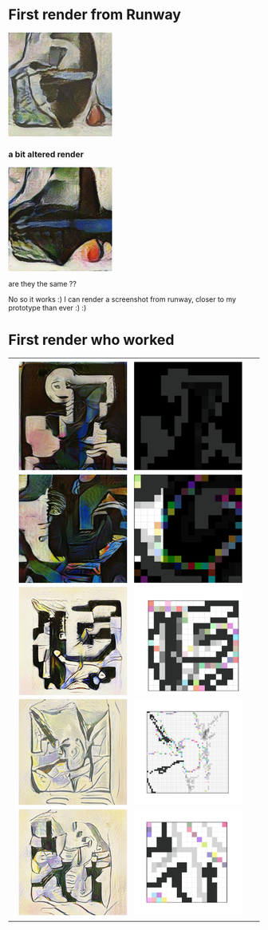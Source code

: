 
# First render from Runway 

![](2021-02-24-03-22-21.png)

### a bit altered render

![](2021-02-24-03-26-24.png)

are they the same ??

No so it works :)  I can render a screenshot from runway, closer to my prototype than ever :) :)

# First render who worked


|       |       |       |       |       |
|  ---  |  ---  |  ---  |  ---  |  ---  |
|       |       |       |       |       |
|       |   ![](2021-02-24-06-53-37.png)    |   ![](2021-02-24-06-53-49.png)    |       |       |
|       |  ![](2021-02-24-06-58-18.png)      |  ![](2021-02-24-06-58-11.png)    |       |       |
|       |   ![](2021-02-24-07-39-59.png)    |   ![](2021-02-24-07-39-35.png)    |       |       |
|       |  ![](2021-02-24-07-48-04.png)     |  ![](2021-02-24-07-47-55.png)     |       |       |
|       |   ![](2021-02-24-08-11-35.png)   |   ![](2021-02-24-08-11-08.png)     |       |       |
|       |       |       |       |       |


